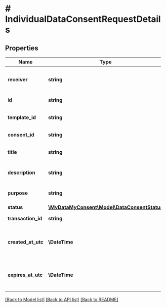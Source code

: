 # # IndividualDataConsentRequestDetails

## Properties

Name | Type | Description | Notes
------------ | ------------- | ------------- | -------------
**receiver** | **string** | Name of request receiver individual. |
**id** | **string** | Consent request id |
**template_id** | **string** | Consent request template id | [optional]
**consent_id** | **string** | Data Consent id | [optional]
**title** | **string** | Consent request title. |
**description** | **string** | Consent request description. |
**purpose** | **string** | Consent request purpose. | [optional]
**status** | [**\MyDataMyConsent\Model\DataConsentStatus**](DataConsentStatus.md) |  |
**transaction_id** | **string** | Transaction id | [optional]
**created_at_utc** | **\DateTime** | Request creation datetime in UTC timezone |
**expires_at_utc** | **\DateTime** | Request expiration datetime in UTC timezone |

[[Back to Model list]](../../README.md#models) [[Back to API list]](../../README.md#endpoints) [[Back to README]](../../README.md)
